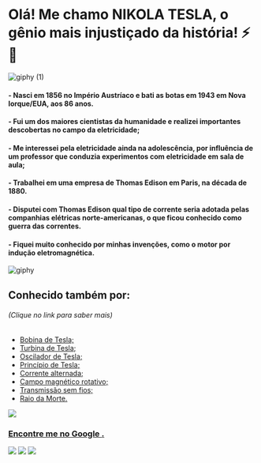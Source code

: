 # Olá! Me chamo NIKOLA TESLA, o gênio mais injustiçado da história! :zap: :man:

![giphy (1)](https://user-images.githubusercontent.com/112489130/188971661-c6182cac-7d26-43fc-ba2c-b0bbce5152a2.gif)

#### - Nasci em 1856 no Império Austríaco e bati as botas em 1943 em Nova Iorque/EUA, aos 86 anos.
#### - Fui um dos maiores cientistas da humanidade e realizei importantes descobertas no campo da eletricidade;
#### - Me interessei pela eletricidade ainda na adolescência, por influência de um professor que conduzia experimentos com eletricidade em sala de aula;
#### - Trabalhei em uma empresa de Thomas Edison em Paris, na década de 1880.
#### - Disputei com Thomas Edison qual tipo de corrente seria adotada pelas companhias elétricas norte-americanas, o que ficou conhecido como guerra das correntes.
#### - Fiquei muito conhecido por minhas invenções, como o motor por indução eletromagnética.

![giphy](https://user-images.githubusercontent.com/112489130/188970976-815df9ec-fb6d-4a5c-9c56-622936e9a78f.gif)

## Conhecido também por:
###### *(Clique no link para saber mais)*

- <a href="https://pt.wikipedia.org/wiki/Bobina_de_Tesla"> Bobina de Tesla; <sp>
- <a href="https://pt.wikipedia.org/wiki/Turbina_de_Tesla"> Turbina de Tesla;
- <a href="https://pt.wikipedia.org/wiki/Oscilador_de_Tesla"> Oscilador de Tesla;
- <a href="https://pt.wikipedia.org/wiki/Princípio_de_Tesla"> Princípio de Tesla;
- <a href="https://pt.wikipedia.org/wiki/Corrente_alternada"> Corrente alternada;
- <a href="https://pt.wikipedia.org/wiki/Campo_magnético_rotativo"> Campo magnético rotativo;
- <a href="https://pt.wikipedia.org/wiki/Transmissão_sem_fios"> Transmissão sem fios;
- <a href="https://pt.wikipedia.org/wiki/Raio_da_morte"> Raio da Morte.
  
<img src="https://3.bp.blogspot.com/-VpG6in-cNZ8/WmPi26Yj96I/AAAAAAAA5sU/Lvhpo_F-ay8ATlx3FLi9YoOEHf4RPWoiACLcBGAs/s1600/nikola-tesla-steampunk-outracoisa-young-jovem.jpg">

 ### Encontre me no Google <a href="https://letmegooglethat.com/?q=Nikola+Tesla">.
 
<div> 
  <a href="https://youtu.be/pYP7OGTdYY8" target="_blank"><img src="https://img.shields.io/badge/YouTube-FF0000?style=for-the-badge&logo=youtube&logoColor=white" target="_blank"></a>
  <a href="https://instagram.com/energialivre" target="_blank"><img src="https://img.shields.io/badge/-Instagram-%23E4405F?style=for-the-badge&logo=instagram&logoColor=white" target="_blank"></a>
  <a href="https://www.linkedin.com/in/nikola-tesla-69645457" target="_blank"><img src="https://img.shields.io/badge/-LinkedIn-%230077B5?style=for-the-badge&logo=linkedin&logoColor=white" target="_blank"></a> 
</div>
  
 
